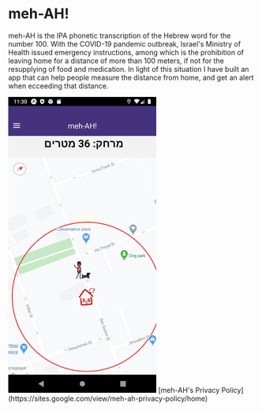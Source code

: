 # meh-AH!
meh-AH is the IPA phonetic transcription of the Hebrew word for the number 100.
With the COVID-19 pandemic outbreak, Israel's Ministry of Health issued emergency instructions, among which is the prohibition of leaving home for a distance of more than 100 meters, if not for the resupplying of food and medication.
In light of this situation I have built an app that can help people measure the distance from home, and get an alert when ecceeding that distance.

<img src="https://raw.githubusercontent.com/o4oren/meh-AH/master/assets/screenshots/Screenshot1.png" width="300"/>
[meh-AH's Privacy Policy](https://sites.google.com/view/meh-ah-privacy-policy/home)

